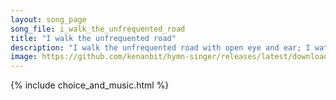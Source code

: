 ```yaml
---
layout: song_page
song_file: i_walk_the_unfrequented_road
title: "I walk the unfrequented road"
description: "I walk the unfrequented road with open eye and ear; I watch afield the farmer load the bounty of the year.  I filch the fruit of no one's toil— no tre... english secular 4part musicbyother textbyother autumn"
image: https://github.com/kenanbit/hymn-singer/releases/latest/download/i_walk_the_unfrequented_road-trad.png
---
```


{% include choice_and_music.html %}